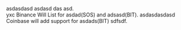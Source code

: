 asdasdasd  asdasd das asd.  
yxc Binance Will List for asdad(SOS) and adsasd(BIT). asdasdasdasd
Coinbase will add support for asdads(BIT) sdfsdf.
